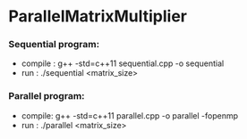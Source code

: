 # ParallelMatrixMultiplier

### Sequential program:
* compile : g++ -std=c++11 sequential.cpp -o sequential
* run : ./sequential <matrix_size>

### Parallel program:
* compile: g++ -std=c++11 parallel.cpp -o parallel -fopenmp
* run : ./parallel <matrix_size>
